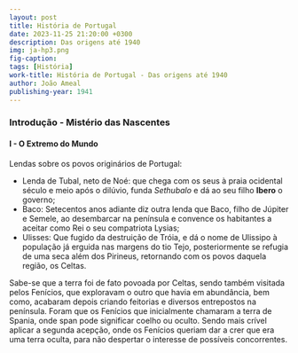 ```yaml
---
layout: post
title: História de Portugal
date: 2023-11-25 21:20:00 +0300
description: Das origens até 1940
img: ja-hp3.png
fig-caption: 
tags: [História]
work-title: História de Portugal - Das origens até 1940
author: João Ameal
publishing-year: 1941
---
```


### Introdução - Mistério das Nascentes

#### I - O Extremo do Mundo

Lendas sobre os povos originários de Portugal: 
* Lenda de Tubal, neto de Noé: que chega com os seus à praia ocidental século e meio após o dilúvio, funda *Sethubalo* e dá ao seu filho **Ibero** o governo;
* Baco: Setecentos anos adiante diz outra lenda que Baco, filho de Júpiter e Semele, ao desembarcar na península e convence os habitantes a aceitar como Rei o seu compatriota Lysias;
* Ulisses: Que fugido da destruição de Tróia, e dá o nome de Ulissipo à população já erguida nas margens do tio Tejo, posteriormente se refugia de uma seca além dos Pirineus, retornando com os povos daquela região, os Celtas.

Sabe-se que a terra foi de fato povoada por Celtas, sendo também visitada pelos Fenícios, que exploravam o outro que havia em abundância, bem como, acabaram depois criando feitorias e diversos entrepostos na península. Foram que os Fenícios que inicialmente chamaram a terra de Spania, onde span pode significar coelho ou oculto. Sendo mais crível aplicar a segunda acepção, onde os Fenícios queriam dar a crer que era uma terra oculta, para não despertar o interesse de possíveis concorrentes.

